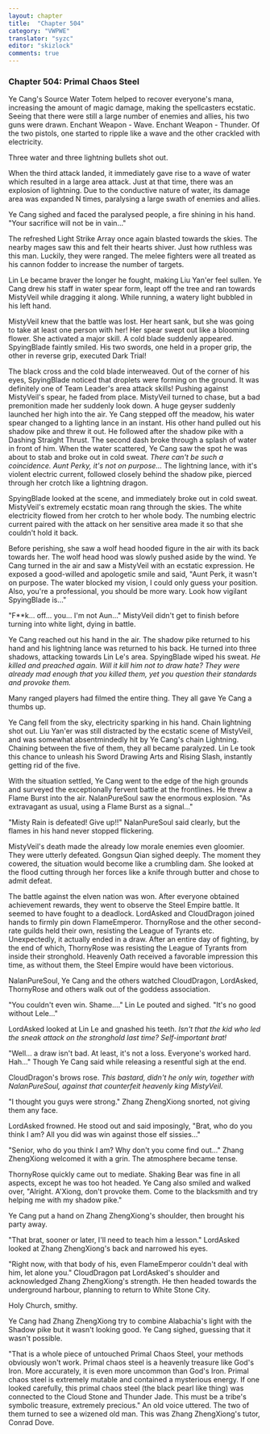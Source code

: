 ```yaml
---
layout: chapter
title:  "Chapter 504"
category: "VWPWE"
translator: "syzc"
editor: "skizlock"
comments: true
---
```


### Chapter 504: Primal Chaos Steel

Ye Cang's Source Water Totem helped to recover everyone's mana, increasing the amount of magic damage, making the spellcasters ecstatic. Seeing that there were still a large number of enemies and allies, his two guns were drawn. Enchant Weapon - Wave. Enchant Weapon - Thunder. Of the two pistols, one started to ripple like a wave and the other crackled with electricity.

Three water and three lightning bullets shot out.

When the third attack landed, it immediately gave rise to a wave of water which resulted in a large area attack. Just at that time, there was an explosion of lightning. Due to the conductive nature of water, its damage area was expanded N times, paralysing a large swath of enemies and allies.

Ye Cang sighed and faced the paralysed people, a fire shining in his hand. "Your sacrifice will not be in vain..."

The refreshed Light Strike Array once again blasted towards the skies. The nearby mages saw this and felt their hearts shiver. Just how ruthless was this man. Luckily, they were ranged. The melee fighters were all treated as his cannon fodder to increase the number of targets.

Lin Le became braver the longer he fought, making Liu Yan'er feel sullen. Ye Cang drew his staff in water spear form, leapt off the tree and ran towards MistyVeil while dragging it along. While running, a watery light bubbled in his left hand.

MistyVeil knew that the battle was lost. Her heart sank, but she was going to take at least one person with her! Her spear swept out like a blooming flower. She activated a major skill. A cold blade suddenly appeared. SpyingBlade faintly smiled. His two swords, one held in a proper grip, the other in reverse grip, executed Dark Trial!

The black cross and the cold blade interweaved. Out of the corner of his eyes, SpyingBlade noticed that droplets were forming on the ground. It was definitely one of Team Leader's area attack skills! Pushing against MistyVeil's spear, he faded from place. MistyVeil turned to chase, but a bad premonition made her suddenly look down. A huge geyser suddenly launched her high into the air. Ye Cang stepped off the meadow, his water spear changed to a lighting lance in an instant. His other hand pulled out his shadow pike and threw it out. He followed after the shadow pike with a Dashing Straight Thrust. The second dash broke through a splash of water in front of him. When the water scattered, Ye Cang saw the spot he was about to stab and broke out in cold sweat. *There can't be such a coincidence. Aunt Perky, it's not on purpose...* The lightning lance, with it's violent electric current, followed closely behind the shadow pike, pierced through her crotch like a lightning dragon.

SpyingBlade looked at the scene, and immediately broke out in cold sweat. MistyVeil's extremely ecstatic moan rang through the skies. The white electricity flowed from her crotch to her whole body. The numbing electric current paired with the attack on her sensitive area made it so that she couldn't hold it back.

Before perishing, she saw a wolf head hooded figure in the air with its back towards her. The wolf head hood was slowly pushed aside by the wind. Ye Cang turned in the air and saw a MistyVeil with an ecstatic expression. He exposed a good-willed and apologetic smile and said, "Aunt Perk, it wasn't on purpose. The water blocked my vision, I could only guess your position. Also, you're a professional, you should be more wary. Look how vigilant SpyingBlade is..."

"F\*\*k... off... you... I'm not Aun..." MistyVeil didn't get to finish before turning into white light, dying in battle.

Ye Cang reached out his hand in the air. The shadow pike returned to his hand and his lightning lance was returned to his back. He turned into three shadows, attacking towards Lin Le's area. SpyingBlade wiped his sweat. *He killed and preached again. Will it kill him not to draw hate? They were already mad enough that you killed them, yet you question their standards and provoke them.*

Many ranged players had filmed the entire thing. They all gave Ye Cang a thumbs up.

Ye Cang fell from the sky, electricity sparking in his hand. Chain lightning shot out. Liu Yan'er was still distracted by the ecstatic scene of MistyVeil, and was somewhat absentmindedly hit by Ye Cang's chain Lightning. Chaining between the five of them, they all became paralyzed. Lin Le took this chance to unleash his Sword Drawing Arts and Rising Slash, instantly getting rid of the five.

With the situation settled, Ye Cang went to the edge of the high grounds and surveyed the exceptionally fervent battle at the frontlines. He threw a Flame Burst into the air. NalanPureSoul saw the enormous explosion. "As extravagant as usual, using a Flame Burst as a signal..."

"Misty Rain is defeated! Give up!!" NalanPureSoul said clearly, but the flames in his hand never stopped flickering.

MistyVeil's death made the already low morale enemies even gloomier. They were utterly defeated. Gongsun Qian sighed deeply. The moment they cowered, the situation would become like a crumbling dam. She looked at the flood cutting through her forces like a knife through butter and chose to admit defeat. 

The battle against the elven nation was won. After everyone obtained achievement rewards, they went to observe the Steel Empire battle. It seemed to have fought to a deadlock. LordAsked and CloudDragon joined hands to firmly pin down FlameEmperor. ThornyRose and the other second-rate guilds held their own, resisting the League of Tyrants etc. Unexpectedly, it actually ended in a draw. After an entire day of fighting, by the end of which, ThornyRose was resisting the League of Tyrants from inside their stronghold. Heavenly Oath received a favorable impression this time, as without them, the Steel Empire would have been victorious.

NalanPureSoul, Ye Cang and the others watched CloudDragon, LordAsked, ThornyRose and others walk out of the goddess association.

"You couldn't even win. Shame...." Lin Le pouted and sighed. "It's no good without Lele..."

LordAsked looked at Lin Le and gnashed his teeth. *Isn't that the kid who led the sneak attack on the stronghold last time? Self-important brat!*

"Well... a draw isn't bad. At least, it's not a loss. Everyone's worked hard. Hah..." Though Ye Cang said while releasing a resentful sigh at the end. 

CloudDragon's brows rose. *This bastard, didn't he only win, together with NalanPureSoul, against that counterfeit heavenly king MistyVeil.*

"I thought you guys were strong." Zhang ZhengXiong snorted, not giving them any face. 

LordAsked frowned. He stood out and said imposingly, "Brat, who do you think I am? All you did was win against those elf sissies..."

"Senior, who do you think I am? Why don't you come find out..." Zhang ZhengXiong welcomed it with a grin. The atmosphere became tense.

ThornyRose quickly came out to mediate. Shaking Bear was fine in all aspects, except he was too hot headed. Ye Cang also smiled and walked over, "Alright. A'Xiong, don't provoke them. Come to the blacksmith and try helping me with my shadow pike."

Ye Cang put a hand on Zhang ZhengXiong's shoulder, then brought his party away.

"That brat, sooner or later, I'll need to teach him a lesson." LordAsked looked at Zhang ZhengXiong's back and narrowed his eyes.

"Right now, with that body of his, even FlameEmperor couldn't deal with him, let alone you." CloudDragon pat LordAsked's shoulder and acknowledged Zhang ZhengXiong's strength. He then headed towards the underground harbour, planning to return to White Stone City.

Holy Church, smithy.

Ye Cang had Zhang ZhengXiong try to combine Alabachia's light with the Shadow pike but it wasn't looking good. Ye Cang sighed, guessing that it wasn't possible.

"That is a whole piece of untouched Primal Chaos Steel, your methods obviously won't work. Primal chaos steel is a heavenly treasure like God's Iron. More accurately, it is even more uncommon than God's Iron. Primal chaos steel is extremely mutable and contained a mysterious energy. If one looked carefully, this primal chaos steel (the black pearl like thing) was connected to the Cloud Stone and Thunder Jade. This must be a tribe's symbolic treasure, extremely precious." An old voice uttered. The two of them turned to see a wizened old man. This was Zhang ZhengXiong's tutor, Conrad Dove.
